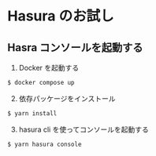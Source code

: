 # Hasura のお試し

## Hasra コンソールを起動する

1. Docker を起動する

```sh
$ docker compose up
```

2. 依存パッケージをインストール

```sh
$ yarn install
```

3. hasura cli を使ってコンソールを起動する

```sh
$ yarn hasura console
```
